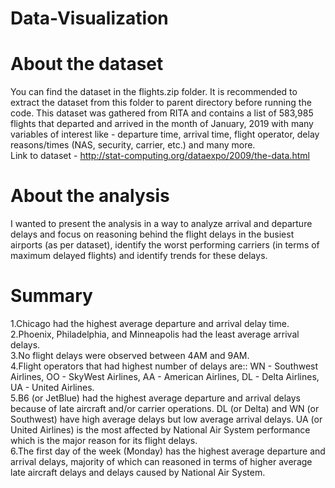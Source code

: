 # Data-Visualization
# About the dataset 
You can find the dataset in the flights.zip folder. It is recommended to extract the dataset from this folder to parent directory before running the code. 
This dataset was gathered from RITA and contains a list of 583,985 flights that departed and arrived in the month of January, 2019 with many variables of interest like - departure time, arrival time, flight operator, delay reasons/times (NAS, security, carrier, etc.) and many more. <br>
Link to dataset - http://stat-computing.org/dataexpo/2009/the-data.html

# About the analysis
I wanted to present the analysis in a way to analyze arrival and departure delays and focus on reasoning behind the flight delays in the busiest airports (as per dataset), identify the worst performing carriers (in terms of maximum delayed flights) and identify trends for these delays.

# Summary
1.Chicago had the highest average departure and arrival delay time. <br>
2.Phoenix, Philadelphia, and Minneapolis had the least average arrival delays. <br>
3.No flight delays were observed between 4AM and 9AM. <br>
4.Flight operators that had highest number of delays are:: WN - Southwest Airlines, OO - SkyWest Airlines, AA - American Airlines, DL - Delta Airlines, UA - United Airlines. <br>
5.B6 (or JetBlue) had the highest average departure and arrival delays because of late aircraft and/or carrier operations. DL (or Delta) and WN (or Southwest) have high average delays but low average arrival delays. UA (or United Airlines) is the most affected by National Air System performance which is the major reason for its flight delays. <br>
6.The first day of the week (Monday) has the highest average departure and arrival delays, majority of which can reasoned in terms of higher average late aircraft delays and delays caused by National Air System.<br>
